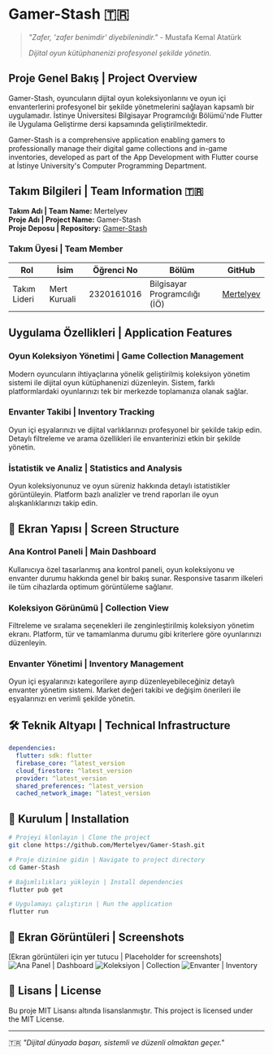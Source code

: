 # Gamer-Stash 🇹🇷

> *"Zafer, 'zafer benimdir' diyebilenindir."* - Mustafa Kemal Atatürk
>
> *Dijital oyun kütüphanenizi profesyonel şekilde yönetin.*

## Proje Genel Bakış | Project Overview
Gamer-Stash, oyuncuların dijital oyun koleksiyonlarını ve oyun içi envanterlerini profesyonel bir şekilde yönetmelerini sağlayan kapsamlı bir uygulamadır. İstinye Üniversitesi Bilgisayar Programcılığı Bölümü'nde Flutter ile Uygulama Geliştirme dersi kapsamında geliştirilmektedir.

Gamer-Stash is a comprehensive application enabling gamers to professionally manage their digital game collections and in-game inventories, developed as part of the App Development with Flutter course at İstinye University's Computer Programming Department.

## Takım Bilgileri | Team Information 🇹🇷
**Takım Adı | Team Name:** Mertelyev  
**Proje Adı | Project Name:** Gamer-Stash  
**Proje Deposu | Repository:** [Gamer-Stash](https://github.com/Mertelyev/Gamer-Stash)

### Takım Üyesi | Team Member
| Rol | İsim | Öğrenci No | Bölüm | GitHub |
|------|------|------------|------------|---------|
| Takım Lideri | Mert Kuruali | 2320161016 | Bilgisayar Programcılığı (İÖ) | [Mertelyev](https://github.com/Mertelyev) |

## Uygulama Özellikleri | Application Features

### Oyun Koleksiyon Yönetimi | Game Collection Management
Modern oyuncuların ihtiyaçlarına yönelik geliştirilmiş koleksiyon yönetim sistemi ile dijital oyun kütüphanenizi düzenleyin. Sistem, farklı platformlardaki oyunlarınızı tek bir merkezde toplamanıza olanak sağlar.

### Envanter Takibi | Inventory Tracking
Oyun içi eşyalarınızı ve dijital varlıklarınızı profesyonel bir şekilde takip edin. Detaylı filtreleme ve arama özellikleri ile envanterinizi etkin bir şekilde yönetin.

### İstatistik ve Analiz | Statistics and Analysis
Oyun koleksiyonunuz ve oyun süreniz hakkında detaylı istatistikler görüntüleyin. Platform bazlı analizler ve trend raporları ile oyun alışkanlıklarınızı takip edin.

## 📱 Ekran Yapısı | Screen Structure

### Ana Kontrol Paneli | Main Dashboard
Kullanıcıya özel tasarlanmış ana kontrol paneli, oyun koleksiyonu ve envanter durumu hakkında genel bir bakış sunar. Responsive tasarım ilkeleri ile tüm cihazlarda optimum görüntüleme sağlanır.

### Koleksiyon Görünümü | Collection View
Filtreleme ve sıralama seçenekleri ile zenginleştirilmiş koleksiyon yönetim ekranı. Platform, tür ve tamamlanma durumu gibi kriterlere göre oyunlarınızı düzenleyin.

### Envanter Yönetimi | Inventory Management
Oyun içi eşyalarınızı kategorilere ayırıp düzenleyebileceğiniz detaylı envanter yönetim sistemi. Market değeri takibi ve değişim önerileri ile eşyalarınızı en verimli şekilde yönetin.

## 🛠 Teknik Altyapı | Technical Infrastructure

```yaml
dependencies:
  flutter: sdk: flutter
  firebase_core: ^latest_version
  cloud_firestore: ^latest_version
  provider: ^latest_version
  shared_preferences: ^latest_version
  cached_network_image: ^latest_version
```

## 🚀 Kurulum | Installation

```bash
# Projeyi klonlayın | Clone the project
git clone https://github.com/Mertelyev/Gamer-Stash.git

# Proje dizinine gidin | Navigate to project directory
cd Gamer-Stash

# Bağımlılıkları yükleyin | Install dependencies
flutter pub get

# Uygulamayı çalıştırın | Run the application
flutter run
```

## 📸 Ekran Görüntüleri | Screenshots
[Ekran görüntüleri için yer tutucu | Placeholder for screenshots]
![Ana Panel | Dashboard](/assets/dashboard-placeholder.png)
![Koleksiyon | Collection](/assets/collection-placeholder.png)
![Envanter | Inventory](/assets/inventory-placeholder.png)

## 📝 Lisans | License
Bu proje MIT Lisansı altında lisanslanmıştır.
This project is licensed under the MIT License.

---
🇹🇷 *"Dijital dünyada başarı, sistemli ve düzenli olmaktan geçer."*